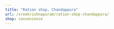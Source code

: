 ```yaml
---
title: "Ration shop, Chandappura"
url: /sreekrishnapuram/ration-shop-chandappura/
shop: convenience
---
```

